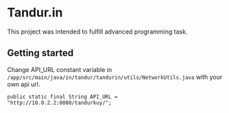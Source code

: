 # Tandur.in

This project was intended to fulfill advanced programming task.

## Getting started
Change API_URL constant variable in `/app/src/main/java/in/tandur/tandurin/utils/NetworkUtils.java` with your own api url.
```
public static final String API_URL = "http://10.0.2.2:8080/tandurkuy/";
```